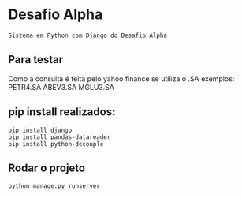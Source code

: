 # Desafio Alpha
    Sistema em Python com Django do Desafio Alpha

## Para testar
Como a consulta é feita pelo yahoo finance se utiliza o .SA
exemplos:
    PETR4.SA
    ABEV3.SA
    MGLU3.SA

## pip install realizados:

    pip install django
    pip install pandas-datareader
    pip install python-decouple

## Rodar o projeto 

    python manage.py runserver
